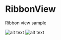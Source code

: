 # RibbonView
Ribbon view  sample

![alt text](https://github.com/mohanmanu484/RibbonView/blob/master/screenshots/sc1.png?raw=true "ScreenShot 1")
![alt text](https://github.com/mohanmanu484/RibbonView/blob/master/screenshots/sc3.png?raw=true "ScreenShot 2")
